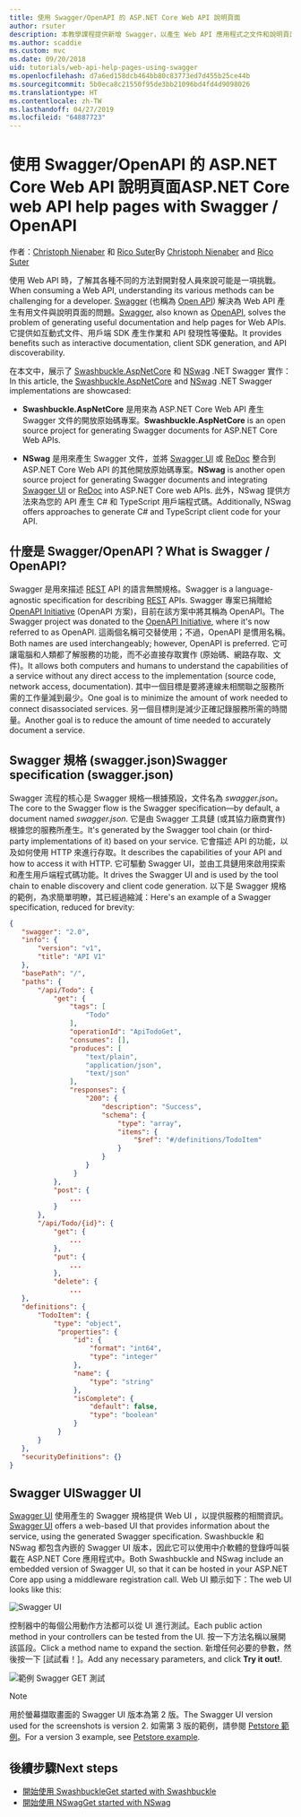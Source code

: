 ```yaml
---
title: 使用 Swagger/OpenAPI 的 ASP.NET Core Web API 說明頁面
author: rsuter
description: 本教學課程提供新增 Swagger，以產生 Web API 應用程式之文件和說明頁面的逐步解說。
ms.author: scaddie
ms.custom: mvc
ms.date: 09/20/2018
uid: tutorials/web-api-help-pages-using-swagger
ms.openlocfilehash: d7a6ed158dcb464bb80c83773ed7d455b25ce44b
ms.sourcegitcommit: 5b0eca8c21550f95de3bb21096bd4fd4d9098026
ms.translationtype: HT
ms.contentlocale: zh-TW
ms.lasthandoff: 04/27/2019
ms.locfileid: "64887723"
---
```

# <a name="aspnet-core-web-api-help-pages-with-swagger--openapi"></a><span data-ttu-id="0c6e1-103">使用 Swagger/OpenAPI 的 ASP.NET Core Web API 說明頁面</span><span class="sxs-lookup"><span data-stu-id="0c6e1-103">ASP.NET Core web API help pages with Swagger / OpenAPI</span></span>

<span data-ttu-id="0c6e1-104">作者：[Christoph Nienaber](https://twitter.com/zuckerthoben) 和 [Rico Suter](http://rsuter.com)</span><span class="sxs-lookup"><span data-stu-id="0c6e1-104">By [Christoph Nienaber](https://twitter.com/zuckerthoben) and [Rico Suter](http://rsuter.com)</span></span>

<span data-ttu-id="0c6e1-105">使用 Web API 時，了解其各種不同的方法對開對發人員來說可能是一項挑戰。</span><span class="sxs-lookup"><span data-stu-id="0c6e1-105">When consuming a Web API, understanding its various methods can be challenging for a developer.</span></span> <span data-ttu-id="0c6e1-106">[Swagger](https://swagger.io/) (也稱為 [Open API](https://www.openapis.org/)) 解決為 Web API 產生有用文件與說明頁面的問題。</span><span class="sxs-lookup"><span data-stu-id="0c6e1-106">[Swagger](https://swagger.io/), also known as [OpenAPI](https://www.openapis.org/), solves the problem of generating useful documentation and help pages for Web APIs.</span></span> <span data-ttu-id="0c6e1-107">它提供如互動式文件、用戶端 SDK 產生作業和 API 發現性等優點。</span><span class="sxs-lookup"><span data-stu-id="0c6e1-107">It provides benefits such as interactive documentation, client SDK generation, and API discoverability.</span></span>

<span data-ttu-id="0c6e1-108">在本文中，展示了 [Swashbuckle.AspNetCore](https://github.com/domaindrivendev/Swashbuckle.AspNetCore) 和 [NSwag](https://github.com/RSuter/NSwag) .NET Swagger 實作：</span><span class="sxs-lookup"><span data-stu-id="0c6e1-108">In this article, the [Swashbuckle.AspNetCore](https://github.com/domaindrivendev/Swashbuckle.AspNetCore) and [NSwag](https://github.com/RSuter/NSwag) .NET Swagger implementations are showcased:</span></span>

* <span data-ttu-id="0c6e1-109">**Swashbuckle.AspNetCore** 是用來為 ASP.NET Core Web API 產生 Swagger 文件的開放原始碼專案。</span><span class="sxs-lookup"><span data-stu-id="0c6e1-109">**Swashbuckle.AspNetCore** is an open source project for generating Swagger documents for ASP.NET Core Web APIs.</span></span>

* <span data-ttu-id="0c6e1-110">**NSwag** 是用來產生 Swagger 文件，並將 [Swagger UI](https://swagger.io/swagger-ui/) 或 [ReDoc](https://github.com/Rebilly/ReDoc) 整合到 ASP.NET Core Web API 的其他開放原始碼專案。</span><span class="sxs-lookup"><span data-stu-id="0c6e1-110">**NSwag** is another open source project for generating Swagger documents and integrating [Swagger UI](https://swagger.io/swagger-ui/) or [ReDoc](https://github.com/Rebilly/ReDoc) into ASP.NET Core web APIs.</span></span> <span data-ttu-id="0c6e1-111">此外，NSwag 提供方法來為您的 API 產生 C# 和 TypeScript 用戶端程式碼。</span><span class="sxs-lookup"><span data-stu-id="0c6e1-111">Additionally, NSwag offers approaches to generate C# and TypeScript client code for your API.</span></span>

## <a name="what-is-swagger--openapi"></a><span data-ttu-id="0c6e1-112">什麼是 Swagger/OpenAPI？</span><span class="sxs-lookup"><span data-stu-id="0c6e1-112">What is Swagger / OpenAPI?</span></span>

<span data-ttu-id="0c6e1-113">Swagger 是用來描述 [REST](https://en.wikipedia.org/wiki/Representational_state_transfer) API 的語言無關規格。</span><span class="sxs-lookup"><span data-stu-id="0c6e1-113">Swagger is a language-agnostic specification for describing [REST](https://en.wikipedia.org/wiki/Representational_state_transfer) APIs.</span></span> <span data-ttu-id="0c6e1-114">Swagger 專案已捐贈給 [OpenAPI Initiative](https://www.openapis.org/) (OpenAPI 方案)，目前在該方案中將其稱為 OpenAPI。</span><span class="sxs-lookup"><span data-stu-id="0c6e1-114">The Swagger project was donated to the [OpenAPI Initiative](https://www.openapis.org/), where it's now referred to as OpenAPI.</span></span> <span data-ttu-id="0c6e1-115">這兩個名稱可交替使用；不過，OpenAPI 是慣用名稱。</span><span class="sxs-lookup"><span data-stu-id="0c6e1-115">Both names are used interchangeably; however, OpenAPI is preferred.</span></span> <span data-ttu-id="0c6e1-116">它可讓電腦和人類都了解服務的功能，而不必直接存取實作 (原始碼、網路存取、文件)。</span><span class="sxs-lookup"><span data-stu-id="0c6e1-116">It allows both computers and humans to understand the capabilities of a service without any direct access to the implementation (source code, network access, documentation).</span></span> <span data-ttu-id="0c6e1-117">其中一個目標是要將連線未相關聯之服務所需的工作量減到最少。</span><span class="sxs-lookup"><span data-stu-id="0c6e1-117">One goal is to minimize the amount of work needed to connect disassociated services.</span></span> <span data-ttu-id="0c6e1-118">另一個目標則是減少正確記錄服務所需的時間量。</span><span class="sxs-lookup"><span data-stu-id="0c6e1-118">Another goal is to reduce the amount of time needed to accurately document a service.</span></span>

## <a name="swagger-specification-swaggerjson"></a><span data-ttu-id="0c6e1-119">Swagger 規格 (swagger.json)</span><span class="sxs-lookup"><span data-stu-id="0c6e1-119">Swagger specification (swagger.json)</span></span>

<span data-ttu-id="0c6e1-120">Swagger 流程的核心是 Swagger 規格&mdash;根據預設，文件名為 *swagger.json*。</span><span class="sxs-lookup"><span data-stu-id="0c6e1-120">The core to the Swagger flow is the Swagger specification&mdash;by default, a document named *swagger.json*.</span></span> <span data-ttu-id="0c6e1-121">它是由 Swagger 工具鏈 (或其協力廠商實作) 根據您的服務所產生。</span><span class="sxs-lookup"><span data-stu-id="0c6e1-121">It's generated by the Swagger tool chain (or third-party implementations of it) based on your service.</span></span> <span data-ttu-id="0c6e1-122">它會描述 API 的功能，以及如何使用 HTTP 來進行存取。</span><span class="sxs-lookup"><span data-stu-id="0c6e1-122">It describes the capabilities of your API and how to access it with HTTP.</span></span> <span data-ttu-id="0c6e1-123">它可驅動 Swagger UI，並由工具鏈用來啟用探索和產生用戶端程式碼功能。</span><span class="sxs-lookup"><span data-stu-id="0c6e1-123">It drives the Swagger UI and is used by the tool chain to enable discovery and client code generation.</span></span> <span data-ttu-id="0c6e1-124">以下是 Swagger 規格的範例，為求簡單明瞭，其已經過縮減：</span><span class="sxs-lookup"><span data-stu-id="0c6e1-124">Here's an example of a Swagger specification, reduced for brevity:</span></span>

```json
{
   "swagger": "2.0",
   "info": {
       "version": "v1",
       "title": "API V1"
   },
   "basePath": "/",
   "paths": {
       "/api/Todo": {
           "get": {
               "tags": [
                   "Todo"
               ],
               "operationId": "ApiTodoGet",
               "consumes": [],
               "produces": [
                   "text/plain",
                   "application/json",
                   "text/json"
               ],
               "responses": {
                   "200": {
                       "description": "Success",
                       "schema": {
                           "type": "array",
                           "items": {
                               "$ref": "#/definitions/TodoItem"
                           }
                       }
                   }
                }
           },
           "post": {
               ...
           }
       },
       "/api/Todo/{id}": {
           "get": {
               ...
           },
           "put": {
               ...
           },
           "delete": {
               ...
   },
   "definitions": {
       "TodoItem": {
           "type": "object",
            "properties": {
                "id": {
                    "format": "int64",
                    "type": "integer"
                },
                "name": {
                    "type": "string"
                },
                "isComplete": {
                    "default": false,
                    "type": "boolean"
                }
            }
       }
   },
   "securityDefinitions": {}
}
```

## <a name="swagger-ui"></a><span data-ttu-id="0c6e1-125">Swagger UI</span><span class="sxs-lookup"><span data-stu-id="0c6e1-125">Swagger UI</span></span>

<span data-ttu-id="0c6e1-126">[Swagger UI](https://swagger.io/swagger-ui/) 使用產生的 Swagger 規格提供 Web UI ，以提供服務的相關資訊。</span><span class="sxs-lookup"><span data-stu-id="0c6e1-126">[Swagger UI](https://swagger.io/swagger-ui/) offers a web-based UI that provides information about the service, using the generated Swagger specification.</span></span> <span data-ttu-id="0c6e1-127">Swashbuckle 和 NSwag 都包含內嵌的 Swagger UI 版本，因此它可以使用中介軟體的登錄呼叫裝載在 ASP.NET Core 應用程式中。</span><span class="sxs-lookup"><span data-stu-id="0c6e1-127">Both Swashbuckle and NSwag include an embedded version of Swagger UI, so that it can be hosted in your ASP.NET Core app using a middleware registration call.</span></span> <span data-ttu-id="0c6e1-128">Web UI 顯示如下：</span><span class="sxs-lookup"><span data-stu-id="0c6e1-128">The web UI looks like this:</span></span>

![Swagger UI](web-api-help-pages-using-swagger/_static/swagger-ui.png)

<span data-ttu-id="0c6e1-130">控制器中的每個公用動作方法都可以從 UI 進行測試。</span><span class="sxs-lookup"><span data-stu-id="0c6e1-130">Each public action method in your controllers can be tested from the UI.</span></span> <span data-ttu-id="0c6e1-131">按一下方法名稱以展開該區段。</span><span class="sxs-lookup"><span data-stu-id="0c6e1-131">Click a method name to expand the section.</span></span> <span data-ttu-id="0c6e1-132">新增任何必要的參數，然後按一下 [試試看！]。</span><span class="sxs-lookup"><span data-stu-id="0c6e1-132">Add any necessary parameters, and click **Try it out!**.</span></span>

![範例 Swagger GET 測試](web-api-help-pages-using-swagger/_static/get-try-it-out.png)

> [!NOTE]
> <span data-ttu-id="0c6e1-134">用於螢幕擷取畫面的 Swagger UI 版本為第 2 版。</span><span class="sxs-lookup"><span data-stu-id="0c6e1-134">The Swagger UI version used for the screenshots is version 2.</span></span> <span data-ttu-id="0c6e1-135">如需第 3 版的範例，請參閱 [Petstore 範例](http://petstore.swagger.io/)。</span><span class="sxs-lookup"><span data-stu-id="0c6e1-135">For a version 3 example, see [Petstore example](http://petstore.swagger.io/).</span></span>

## <a name="next-steps"></a><span data-ttu-id="0c6e1-136">後續步驟</span><span class="sxs-lookup"><span data-stu-id="0c6e1-136">Next steps</span></span>

* [<span data-ttu-id="0c6e1-137">開始使用 Swashbuckle</span><span class="sxs-lookup"><span data-stu-id="0c6e1-137">Get started with Swashbuckle</span></span>](xref:tutorials/get-started-with-swashbuckle)
* [<span data-ttu-id="0c6e1-138">開始使用 NSwag</span><span class="sxs-lookup"><span data-stu-id="0c6e1-138">Get started with NSwag</span></span>](xref:tutorials/get-started-with-nswag)
